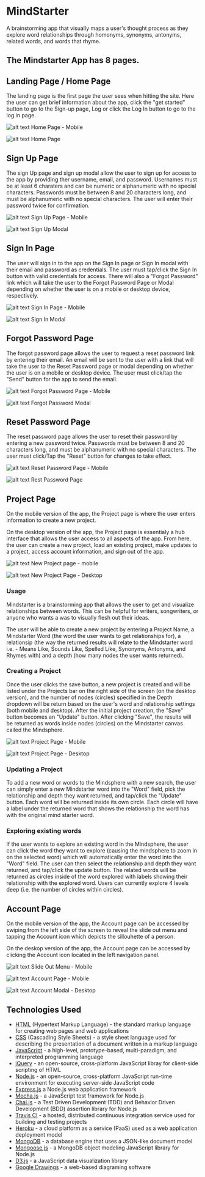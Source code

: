 # MindStarter
A brainstorming app that visually maps a user's thought process as they explore word relationships through homonyms, synonyms, antonyms, related words, and words that rhyme. 

## The Mindstarter App has 8 pages.

## Landing Page / Home Page
The landing page is the first page the user sees when hitting the site.  Here the user can get brief information about the app, click  the "get started" button to go to the Sign-up page, Log or click the Log In button to go to the log in page.

![alt text](https://github.com/sollertis8/MindStarter/blob/feature/mvp-client/images/MindStarter%20-%20Landing%20Page%20-%20mobile.png)
Home Page - Mobile

![alt text](https://github.com/sollertis8/MindStarter/blob/feature/mvp-client/images/MindStarter%20-%20Landing%20Page.png)
Home Page

## Sign Up Page
The sign Up page and sign up modal allow the user to sign up for access to the app by providing ther username, email, and password.  Usernames must be at least 6 charaters and can be numeric or alphanumeric with no special characters.  Passwords must be between 8 and 20 characters long, and must be alphanumeric with no special characters.  The user will enter their password twice for confirmation.

![alt text](https://github.com/sollertis8/MindStarter/blob/feature/mvp-client/images/MindStarter%20-%20Sign%20Up%20Page%20-%20mobile.png)
Sign Up Page - Mobile

![alt text](https://github.com/sollertis8/MindStarter/blob/feature/mvp-client/images/MindStarter%20-%20Signup%20Page.png)
Sign Up Modal

## Sign In Page
The user will sign in to the app on the Sign In page or Sign In modal with their email and password as credentials.  The user must tap/click the Sign In button with valid credentials for access.  There will also a "Forgot Password" link which will take the user to the Forgot Password Page or Modal depending on whether the user is on a mobile or desktop device, respectively.

![alt text](https://github.com/sollertis8/MindStarter/blob/feature/mvp-client/images/MindStarter%20-%20Sign%20In%20Page%20-%20mobile.png)
Sign In Page - Mobile

![alt text](https://github.com/sollertis8/MindStarter/blob/feature/mvp-client/images/MindStarter%20-%20Sign%20In%20Page.png)
Sign In Modal

## Forgot Password Page
The forgot password page allows the user to request a reset password link by entering their email.  An email will be sent to the user with a link that will take the user to the Reset Password page or modal depending on whether the user is on a mobile or desktop device.  The user must click/tap the "Send" button for the app to send the email. 

![alt text](https://github.com/sollertis8/MindStarter/blob/feature/mvp-client/images/MindStarter%20-%20Forgot%20Password%20Page%20-%20mobile.png)
Forgot Password Page - Mobile

![alt text](https://github.com/sollertis8/MindStarter/blob/feature/mvp-client/images/MindStarter%20-%20Forgot%20Password%20Page.png)
Forgot Password Modal

## Reset Password Page
The reset password page allows the user to reset their password by entering a new password twice.  Passwords must be between 8 and 20 characters long, and must be alphanumeric with no special characters.  The user must click/Tap the "Reset" button for changes to take effect. 

![alt text](https://github.com/sollertis8/MindStarter/blob/feature/mvp-client/images/MindStarter%20-%20Reset%20Password%20Page%20-%20mobile.png)
Reset Password Page - Mobile

![alt text](https://github.com/sollertis8/MindStarter/blob/feature/mvp-client/images/MindStarter%20-%20Reset%20Password%20Page.png)
Rest Password Page

## Project Page
On the mobile version of the app, the Project page is where the user enters information to create a new project.

On the desktop version of the app, the Project page is essentialy a hub interface that allows the user access to all aspects of the app.  From here, the user can create a new project, load an existing project, make updates to a project, access account information, and sign out of the app.  

![alt text](https://github.com/sollertis8/MindStarter/blob/feature/mvp-client/images/MindStarter%20-%20New%20Project%20Page%20-%20mobile.png)
New Project page - mobile

![alt text](https://github.com/sollertis8/MindStarter/blob/feature/mvp-client/images/MindStarter%20-%20Profile%20Page.png)
New Project Page - Desktop

### Usage
Mindstarter is a brainstorming app that allows the user to get and visualize relationships between words.  This can be helpful for writers, songwriters, or anyone who wants a was to visually flesh out their ideas.   

The user will be able to create a new project by entering a Project Name, a Mindstarter Word (the word the user wants to get relationships for), a relationsip (the way the returned results will relate to the Mindstarter word i.e. - Means Like, Sounds Like, Spelled Like, Synonyms, Antonyms, and Rhymes with) and a depth (how many nodes the user wants returned).  

### Creating a Project
Once the user clicks the save button, a new project is created and will be listed under the Projects bar on the right side of the screen (on the desktop version), and the number of nodes (circles) specified in the Depth dropdown will be return based on the user's word and relationship settings (both mobile and desktop).  After the initial project creation, the "Save" button becomes an "Update" button.  After clicking "Save", the results will be returned as words inside nodes (circles) on the Mindstarter canvas called the Mindsphere.

![alt text](https://github.com/sollertis8/MindStarter/blob/feature/mvp-client/images/MindStarter%20-%20Project%20Page%20-%20mobile.png)
Project Page - Mobile

![alt text](https://github.com/sollertis8/MindStarter/blob/feature/mvp-client/images/MindStarter%20-%20Profile%20Page%20Project.png)
Project Page - Desktop

### Updating a Project
To add a new word or words to the Mindsphere with a new search, the user can simply enter a new Mindstarter word into the "Word" field, pick the relationship and depth they want returned, and tap/click the "Update" button.  Each word will be returned inside its own circle.  Each circle will have a label under the returned word that shows the relationship the word has with the original mind starter word.

### Exploring existing words
If the user wants to explore an existing word in the Mindsphere, the user can click the word they want to explore (causing the mindsphere to zoom in on the selected word) which will automatically enter the word into the "Word" field.  The user can then select the relationship and depth they want returned, and tap/click the update button.  The related words will be returned as circles inside of the word explored with labels showing their relationship with the explored word.  Users can currently explore 4 levels deep (i.e. the number of circles within circles).

## Account Page
On the mobile version of the app, the Account page can be accessed by swiping from the left side of the screen to reveal the slide out menu and tapping the Account icon which depicts the sillouhette of a person.  

On the deskop version of the app, the Account page can be accessed  by clicking the Account icon located in the left navigation panel.

![alt text](https://github.com/sollertis8/MindStarter/blob/feature/mvp-client/images/MindStarter%20-%20Side%20Slide%20Menu%20-%20mobile.png)
Slide Out Menu - Mobile

![alt text](https://github.com/sollertis8/MindStarter/blob/feature/mvp-client/images/MindStarter%20-%20Account%20Page%20-%20mobile.png)
Account Page - Mobile

![alt text](https://github.com/sollertis8/MindStarter/blob/feature/mvp-client/images/MindStarter%20-%20Account%20Page.png)
Account Modal - Desktop

## Technologies Used
* [HTML](https://www.w3schools.com/html/) (Hypertext Markup Language) - the standard markup language for creating web pages and web applications<br/>
* [CSS](https://www.w3schools.com/css/) (Cascading Style Sheets) - a style sheet language used for describing the presentation of a document written in a markup language<br/>
* [JavaScript](https://developer.mozilla.org/en-US/docs/Web/JavaScript) - a high-level, prototype-based, multi-paradigm, and interpreted programming language <br/>
* [jQuery](https://jquery.com/) - an open-source, cross-platform JavaScript libray for client-side scripting of HTML<br/>
* [Node.js](https://nodejs.org/en/) - an open-source, cross-platform JavaScript run-time environment for executing server-side JavaScript code<br/>
* [Express.js](https://expressjs.com/) a Node.js web application framework<br/>
* [Mocha.js](https://mochajs.org/) - a JavaScript test framework for Node.js<br/>
* [Chai.js](http://chaijs.com/) - a Test Driven Development (TDD) and Behavior Driven Development (BDD) assertion library for Node.js<br/>
* [Travis CI](https://travis-ci.org/) - a hosted, distributed continuous integration service used for building and testing projects<br/>
* [Heroku](https://www.heroku.com/) - a cloud platform as a service (PaaS) used as a web application deployment model<br/>
* [MongoDB](https://www.mongodb.com/) - a database engine that uses a JSON-like document model<br/>
* [Mongoose.js](http://mongoosejs.com/) - a MongoDB object modeling JavaScript library for Node.js<br/>
* [D3.js](https://d3js.org/) - a JavaScript data visualization library<br/> 
* [Google Drawings](https://docs.google.com/drawings) - a web-based diagraming software
